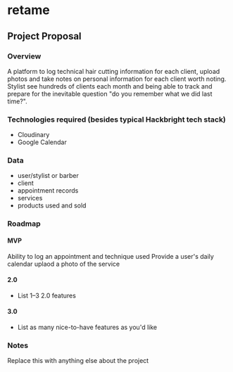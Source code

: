 # retame

## Project Proposal

### Overview

A platform to log technical hair cutting information for each client, upload photos and take notes on personal information for each client worth noting. 
Stylist see hundreds of clients each month and being able to track and prepare for the inevitable question "do you remember what we did last time?".

### Technologies required (besides typical Hackbright tech stack)

- Cloudinary
- Google Calendar

### Data

- user/stylist or barber
- client
- appointment records
- services
- products used and sold

### Roadmap

#### MVP

Ability to log an appointment and technique used
Provide a user's daily calendar
uplaod a photo of the service 

#### 2.0

- List 1–3 2.0 features

#### 3.0

- List as many nice-to-have features as you'd like

### Notes

Replace this with anything else about the project
